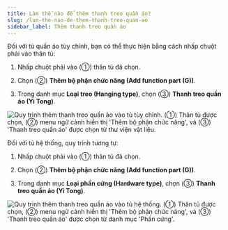 ```yaml
---
title: Làm thế nào để thêm thanh treo quần áo?
slug: /lam-the-nao-de-them-thanh-treo-quan-ao
sidebar_label: Thêm thanh treo quần áo
---
```


Đối với tủ quần áo tùy chỉnh, bạn có thể thực hiện bằng cách nhấp chuột phải vào thân tủ:

1. Nhấp chuột phải vào (①) thân tủ đã chọn.

2. Chọn (②) **Thêm bộ phận chức năng (Add function part (G))**.

3. Trong danh mục **Loại treo (Hanging type)**, chọn (③) **Thanh treo quần áo (Yi Tong)**.

![Quy trình thêm thanh treo quần áo vào tủ tùy chỉnh. (①) Thân tủ được chọn, (②) menu ngữ cảnh hiển thị 'Thêm bộ phận chức năng', và (③) 'Thanh treo quần áo' được chọn từ thư viện vật liệu.](https://storage.googleapis.com/jegavn_kb/images/7a7e5c7f-ee41-4cf0-ae34-bf877e72210c.png)

Đối với tủ hệ thống, quy trình tương tự:

1. Nhấp chuột phải vào (①) thân tủ đã chọn.

2. Chọn (②) **Thêm bộ phận chức năng (Add function part (G))**.

3. Trong danh mục **Loại phần cứng (Hardware type)**, chọn (③) **Thanh treo quần áo (Yi Tong)**.

![Quy trình thêm thanh treo quần áo vào tủ hệ thống. (①) Thân tủ được chọn, (②) menu ngữ cảnh hiển thị 'Thêm bộ phận chức năng', và (③) 'Thanh treo quần áo' được chọn từ danh mục 'Phần cứng'.](https://storage.googleapis.com/jegavn_kb/images/f359d696-0a1a-4978-b242-0c3155099e52.png)